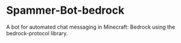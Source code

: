 # Spammer-Bot-bedrock
A bot for automated chat messaging in Minecraft: Bedrock using the bedrock-protocol library.
